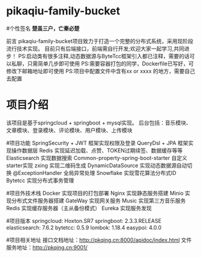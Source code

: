 # pikaqiu-family-bucket  

#个性签名
****楚虽三户，亡秦必楚****

前言
pikaqiu-family-bucket项目致力于打造一个完整的分布式系统，采用现阶段流行技术实现。
目前只有后端接口，前端需自行开发;欢迎大家一起学习,共同进步！
PS:启动类有很多注释,动态数据源与ByteTcc框架引入都已注释，需要的话可以私聊，只需简单几步即可使用
PS:需要容器打包的同学，Dockerfile已写好，可修改下邮箱地址即可使用
PS:项目中配置文件中含有xx or xxxx 的地方，需要自己去配置

# 项目介绍
该项目是基于springcloud + springboot + mysql实现。
后台包括：音乐模块、文章模块、登录模块、评论模块、用户模块、上传模块

#项目功能
SpringSecurity + JWT 框架实现权限及登录
QueryDsl + JPA 框架实现操作数据层
Redis 实现延迟加载、点赞、TOKEN过期续签、数据缓存等等
Elasticsearch 实现数据搜索
Common-property-spring-boot-starter 自定义starter实现
zxing 实现二维码生成
DynamicDataSource 实现动态数据源自动切换
@ExceptionHandler 全局异常处理
Snowflake 实现雪花算法分布式ID
Bytetcc 实现分布式事务管理

#项目外技术栈
Docker 实现项目的打包部署
Nginx 实现静态服务搭建
Minio 实现分布式文件服务器搭建
GateWay 实现网关服务
Music 实现第三方音乐服务
Redis 实现缓存服务器（主从备份模式）
Eureka 实现服务发现

#项目版本
springcloud: Hoxton.SR7
springboot: 2.3.3.RELEASE
elasticsearch: 7.6.2
bytetcc: 0.5.9
lombok: 1.18.4
easypoi: 4.0.0

#项目相关地址
接口文档地址：http://pkqing.cn:8000/apidoc/index.html
文件服务地址：http://pkqing.cn:9001/
